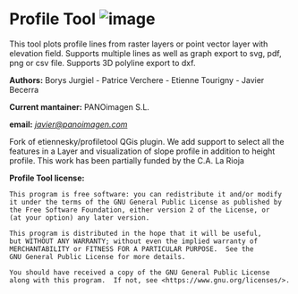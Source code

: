 # Profile Tool ![image](https://github.com/PANOimagen/profiletool/blob/master/icons/profileIcon.png?raw=true)

This tool plots profile lines from raster layers or point vector layer with elevation field. 
Supports multiple lines as well as graph export to svg, pdf, png or csv file. 
Supports 3D polyline export to dxf. 

**Authors:** Borys Jurgiel - Patrice Verchere - Etienne Tourigny - Javier Becerra

**Current mantainer:** PANOimagen S.L.

**email:** *javier@panoimagen.com*

Fork of etiennesky/profiletool QGis plugin. We add support to select all 
the features in a Layer and visualization of slope profile in addition to height profile. 
This work has been partially funded by the C.A. La Rioja

**Profile Tool license:**

    This program is free software: you can redistribute it and/or modify
    it under the terms of the GNU General Public License as published by
    the Free Software Foundation, either version 2 of the License, or
    (at your option) any later version.

    This program is distributed in the hope that it will be useful,
    but WITHOUT ANY WARRANTY; without even the implied warranty of
    MERCHANTABILITY or FITNESS FOR A PARTICULAR PURPOSE.  See the
    GNU General Public License for more details.

    You should have received a copy of the GNU General Public License
    along with this program.  If not, see <https://www.gnu.org/licenses/>.

